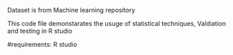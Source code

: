 Dataset is from Machine learning repository

This code file demonstarates the usuge of statistical techniques, Valdiation and testing in R studio

#requirements:
R studio
